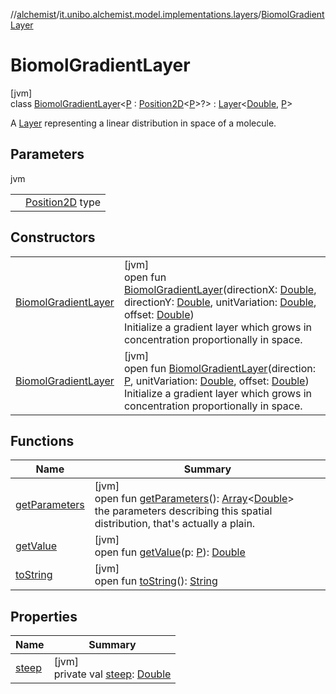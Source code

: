 //[alchemist](../../../index.md)/[it.unibo.alchemist.model.implementations.layers](../index.md)/[BiomolGradientLayer](index.md)

# BiomolGradientLayer

[jvm]\
class [BiomolGradientLayer](index.md)<[P](index.md) : [Position2D](../../it.unibo.alchemist.model.interfaces/-position2-d/index.md)<[P](index.md)>?> : [Layer](../../it.unibo.alchemist.model.interfaces/-layer/index.md)<[Double](https://docs.oracle.com/javase/8/docs/api/java/lang/Double.html), [P](index.md)> 

A [Layer](../../it.unibo.alchemist.model.interfaces/-layer/index.md) representing a linear distribution in space of a molecule.

## Parameters

jvm

| | |
|---|---|
| <P> | [Position2D](../../it.unibo.alchemist.model.interfaces/-position2-d/index.md) type |

## Constructors

| | |
|---|---|
| [BiomolGradientLayer](-biomol-gradient-layer.md) | [jvm]<br>open fun [BiomolGradientLayer](-biomol-gradient-layer.md)(directionX: [Double](https://kotlinlang.org/api/latest/jvm/stdlib/kotlin/-double/index.html), directionY: [Double](https://kotlinlang.org/api/latest/jvm/stdlib/kotlin/-double/index.html), unitVariation: [Double](https://kotlinlang.org/api/latest/jvm/stdlib/kotlin/-double/index.html), offset: [Double](https://kotlinlang.org/api/latest/jvm/stdlib/kotlin/-double/index.html))<br>Initialize a gradient layer which grows in concentration proportionally in space. |
| [BiomolGradientLayer](-biomol-gradient-layer.md) | [jvm]<br>open fun [BiomolGradientLayer](-biomol-gradient-layer.md)(direction: [P](index.md), unitVariation: [Double](https://kotlinlang.org/api/latest/jvm/stdlib/kotlin/-double/index.html), offset: [Double](https://kotlinlang.org/api/latest/jvm/stdlib/kotlin/-double/index.html))<br>Initialize a gradient layer which grows in concentration proportionally in space. |

## Functions

| Name | Summary |
|---|---|
| [getParameters](get-parameters.md) | [jvm]<br>open fun [getParameters](get-parameters.md)(): [Array](https://kotlinlang.org/api/latest/jvm/stdlib/kotlin/-array/index.html)<[Double](https://kotlinlang.org/api/latest/jvm/stdlib/kotlin/-double/index.html)><br>the parameters describing this spatial distribution, that's actually a plain. |
| [getValue](get-value.md) | [jvm]<br>open fun [getValue](get-value.md)(p: [P](index.md)): [Double](https://docs.oracle.com/javase/8/docs/api/java/lang/Double.html) |
| [toString](to-string.md) | [jvm]<br>open fun [toString](to-string.md)(): [String](https://docs.oracle.com/javase/8/docs/api/java/lang/String.html) |

## Properties

| Name | Summary |
|---|---|
| [steep](steep.md) | [jvm]<br>private val [steep](steep.md): [Double](https://kotlinlang.org/api/latest/jvm/stdlib/kotlin/-double/index.html) |
